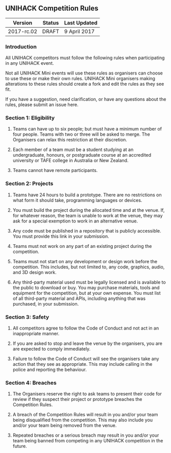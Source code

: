 ## UNIHACK Competition Rules

| Version    | Status     | Last Updated           |
| ---------- | ---------- | ---------------------- |
| 2017-rc.02 | DRAFT      | 9 April 2017           |

### Introduction

All UNIHACK competitors must follow the following rules when participating in
any UNIHACK event.

Not all UNIHACK Mini events will use these rules as organisers can choose to use
these or make their own rules. UNIHACK Mini organisers making alterations to these
rules should create a fork and edit the rules as they see fit.

If you have a suggestion, need clarification, or have any questions about the
rules, please submit an issue here.

### Section 1: Eligibility

1.  Teams can have up to six people; but must have a minimum number of four people.
    Teams with two or three will be asked to merge. The Organisers can relax this
    restriction at their discretion.

2.  Each member of a team must be a student studying at an undergraduate, honours,
    or postgraduate course at an accredited university or TAFE college in Australia
    or New Zealand.

3.  Teams cannot have remote participants.

### Section 2: Projects

1.  Teams have 24 hours to build a prototype. There are no restrictions on what
    form it should take, programming languages or devices.

2.  You must build the project during the allocated time and at the venue. If, for
    whatever reason, the team is unable to work at the venue, they may ask for a
    special exemption to work in an alternative venue.

3.  Any code must be published in a repository that is publicly accessible. You must
    provide this link in your submission.

4.  Teams must not work on any part of an existing project during the competition.

5.  Teams must not start on any development or design work before the competition.
    This includes, but not limited to, any code, graphics, audio, and 3D design work.

6.  Any third-party material used must be legally licensed and is available to the
    public to download or buy. You may purchase materials, tools and equipment
    for the competition, but at your own expense. You must list of all third-party
    material and APIs, including anything that was purchased, in your submission.

### Section 3: Safety

1.  All competitors agree to follow the Code of Conduct and not act in an
    inappropriate manner.

2.  If you are asked to stop and leave the venue by the organisers, you are are
    expected to comply immediately.

3.  Failure to follow the Code of Conduct will see the organisers take any action
    that they see as appropriate. This may include calling in the police and reporting
    the behaviour.

### Section 4: Breaches

1.  The Organisers reserve the right to ask teams to present their code for review if
    they suspect their project or prototype breaches the Competition Rules.

1.  A breach of the Competition Rules will result in you and/or your team
    being disqualified from the competition. This may also include you and/or your
    team being removed from the venue.

2.  Repeated breaches or a serious breach may result in you and/or your team being
    banned from competing in any UNIHACK competition in the future.
